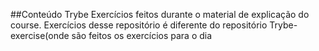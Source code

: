 ##Conteúdo Trybe
Exercícios feitos durante o material de explicação do course. 
Exercícios desse repositório é diferente do repositório Trybe-exercise(onde são feitos os exercícios para o dia
